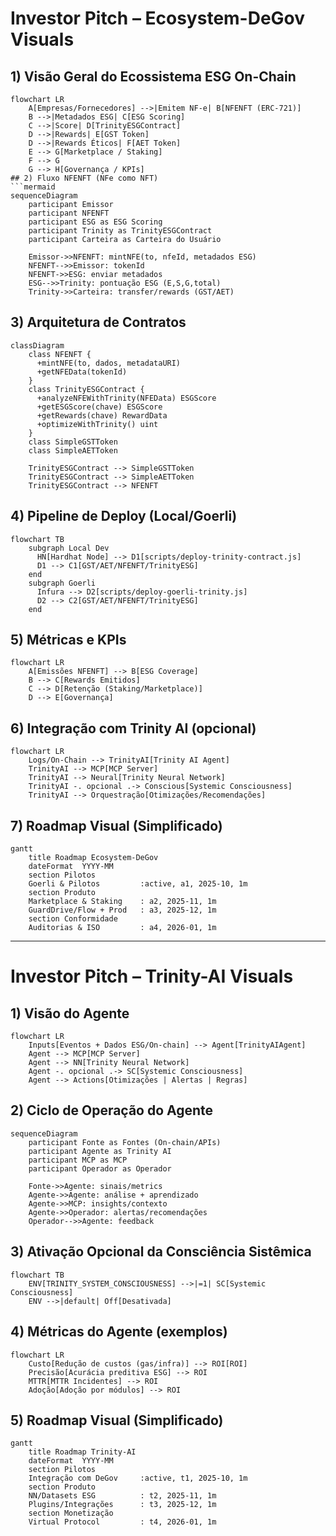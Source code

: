 # Investor Pitch – Ecosystem-DeGov Visuals

## 1) Visão Geral do Ecossistema ESG On-Chain
```mermaid
flowchart LR
    A[Empresas/Fornecedores] -->|Emitem NF-e| B[NFENFT (ERC-721)]
    B -->|Metadados ESG| C[ESG Scoring]
    C -->|Score| D[TrinityESGContract]
    D -->|Rewards| E[GST Token]
    D -->|Rewards Éticos| F[AET Token]
    E --> G[Marketplace / Staking]
    F --> G
    G --> H[Governança / KPIs]
## 2) Fluxo NFENFT (NFe como NFT)
```mermaid
sequenceDiagram
    participant Emissor
    participant NFENFT
    participant ESG as ESG Scoring
    participant Trinity as TrinityESGContract
    participant Carteira as Carteira do Usuário

    Emissor->>NFENFT: mintNFE(to, nfeId, metadados ESG)
    NFENFT-->>Emissor: tokenId
    NFENFT->>ESG: enviar metadados
    ESG-->>Trinity: pontuação ESG (E,S,G,total)
    Trinity->>Carteira: transfer/rewards (GST/AET)
```

## 3) Arquitetura de Contratos
```mermaid
classDiagram
    class NFENFT {
      +mintNFE(to, dados, metadataURI)
      +getNFEData(tokenId)
    }
    class TrinityESGContract {
      +analyzeNFEWithTrinity(NFEData) ESGScore
      +getESGScore(chave) ESGScore
      +getRewards(chave) RewardData
      +optimizeWithTrinity() uint
    }
    class SimpleGSTToken
    class SimpleAETToken

    TrinityESGContract --> SimpleGSTToken
    TrinityESGContract --> SimpleAETToken
    TrinityESGContract --> NFENFT
```

## 4) Pipeline de Deploy (Local/Goerli)
```mermaid
flowchart TB
    subgraph Local Dev
      HN[Hardhat Node] --> D1[scripts/deploy-trinity-contract.js]
      D1 --> C1[GST/AET/NFENFT/TrinityESG]
    end
    subgraph Goerli
      Infura --> D2[scripts/deploy-goerli-trinity.js]
      D2 --> C2[GST/AET/NFENFT/TrinityESG]
    end
```

## 5) Métricas e KPIs
```mermaid
flowchart LR
    A[Emissões NFENFT] --> B[ESG Coverage]
    B --> C[Rewards Emitidos]
    C --> D[Retenção (Staking/Marketplace)]
    D --> E[Governança]
```

## 6) Integração com Trinity AI (opcional)
```mermaid
flowchart LR
    Logs/On-Chain --> TrinityAI[Trinity AI Agent]
    TrinityAI --> MCP[MCP Server]
    TrinityAI --> Neural[Trinity Neural Network]
    TrinityAI -. opcional .-> Conscious[Systemic Consciousness]
    TrinityAI --> Orquestração[Otimizações/Recomendações]
```

## 7) Roadmap Visual (Simplificado)
```mermaid
gantt
    title Roadmap Ecosystem-DeGov
    dateFormat  YYYY-MM
    section Pilotos
    Goerli & Pilotos         :active, a1, 2025-10, 1m
    section Produto
    Marketplace & Staking    : a2, 2025-11, 1m
    GuardDrive/Flow + Prod   : a3, 2025-12, 1m
    section Conformidade
    Auditorias & ISO         : a4, 2026-01, 1m
```

---

# Investor Pitch – Trinity-AI Visuals

## 1) Visão do Agente
```mermaid
flowchart LR
    Inputs[Eventos + Dados ESG/On-chain] --> Agent[TrinityAIAgent]
    Agent --> MCP[MCP Server]
    Agent --> NN[Trinity Neural Network]
    Agent -. opcional .-> SC[Systemic Consciousness]
    Agent --> Actions[Otimizações | Alertas | Regras]
```

## 2) Ciclo de Operação do Agente
```mermaid
sequenceDiagram
    participant Fonte as Fontes (On-chain/APIs)
    participant Agente as Trinity AI
    participant MCP as MCP
    participant Operador as Operador

    Fonte->>Agente: sinais/metrics
    Agente->>Agente: análise + aprendizado
    Agente->>MCP: insights/contexto
    Agente->>Operador: alertas/recomendações
    Operador-->>Agente: feedback
```

## 3) Ativação Opcional da Consciência Sistêmica
```mermaid
flowchart TB
    ENV[TRINITY_SYSTEM_CONSCIOUSNESS] -->|=1| SC[Systemic Consciousness]
    ENV -->|default| Off[Desativada]
```

## 4) Métricas do Agente (exemplos)
```mermaid
flowchart LR
    Custo[Redução de custos (gas/infra)] --> ROI[ROI]
    Precisão[Acurácia preditiva ESG] --> ROI
    MTTR[MTTR Incidentes] --> ROI
    Adoção[Adoção por módulos] --> ROI
```

## 5) Roadmap Visual (Simplificado)
```mermaid
gantt
    title Roadmap Trinity-AI
    dateFormat  YYYY-MM
    section Pilotos
    Integração com DeGov     :active, t1, 2025-10, 1m
    section Produto
    NN/Datasets ESG          : t2, 2025-11, 1m
    Plugins/Integrações      : t3, 2025-12, 1m
    section Monetização
    Virtual Protocol         : t4, 2026-01, 1m
```

